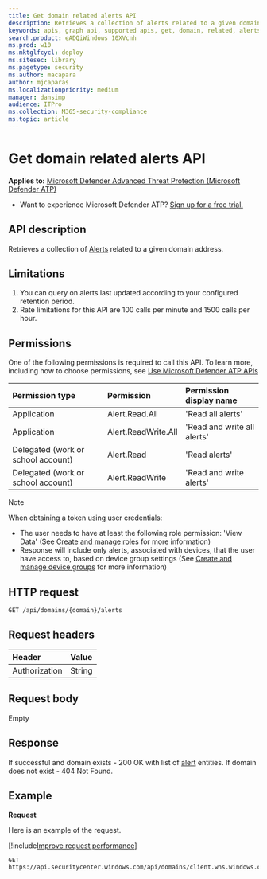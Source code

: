 ```yaml
---
title: Get domain related alerts API
description: Retrieves a collection of alerts related to a given domain address.
keywords: apis, graph api, supported apis, get, domain, related, alerts
search.product: eADQiWindows 10XVcnh
ms.prod: w10
ms.mktglfcycl: deploy
ms.sitesec: library
ms.pagetype: security
ms.author: macapara
author: mjcaparas
ms.localizationpriority: medium
manager: dansimp
audience: ITPro
ms.collection: M365-security-compliance 
ms.topic: article
---
```


# Get domain related alerts API

**Applies to:** [Microsoft Defender Advanced Threat Protection (Microsoft Defender ATP)](https://go.microsoft.com/fwlink/p/?linkid=2069559)

- Want to experience Microsoft Defender ATP? [Sign up for a free trial.](https://www.microsoft.com/microsoft-365/windows/microsoft-defender-atp?ocid=docs-wdatp-exposedapis-abovefoldlink) 


## API description
Retrieves a collection of [Alerts](alerts.md) related to a given domain address.


## Limitations
1. You can query on alerts last updated according to your configured retention period.
2. Rate limitations for this API are 100 calls per minute and 1500 calls per hour.


## Permissions
One of the following permissions is required to call this API. To learn more, including how to choose permissions, see [Use Microsoft Defender ATP APIs](apis-intro.md)

Permission type |   Permission  |   Permission display name
:---|:---|:---
Application |   Alert.Read.All |    'Read all alerts'
Application |   Alert.ReadWrite.All |   'Read and write all alerts'
Delegated (work or school account) | Alert.Read | 'Read alerts'
Delegated (work or school account) | Alert.ReadWrite | 'Read and write alerts'

>[!Note]
> When obtaining a token using user credentials:
>- The user needs to have at least the following role permission: 'View Data' (See [Create and manage roles](user-roles.md) for more information)
>- Response will include only alerts, associated with devices, that the user have access to, based on device group settings (See [Create and manage device groups](machine-groups.md) for more information)

## HTTP request
```console
GET /api/domains/{domain}/alerts
```

## Request headers

| Header        | Value  |
|:--------------|:-------|
| Authorization | String |

## Request body
Empty

## Response
If successful and domain exists - 200 OK with list of [alert](alerts.md) entities. If domain does not exist - 404 Not Found.


## Example

**Request**

Here is an example of the request.

[!include[Improve request performance](../../includes/improve-request-performance.md)]

```console
GET https://api.securitycenter.windows.com/api/domains/client.wns.windows.com/alerts
```
